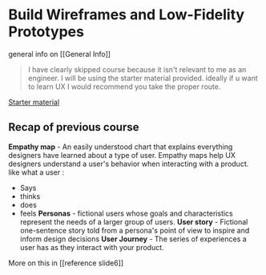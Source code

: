 # Build Wireframes and Low-Fidelity Prototypes

 general info on [[General Info]]

 > I have clearly skipped course because it isn't relevant to me as an engineer. I will be using the starter material provided.  ideally if u want to learn UX I would recommend you take the proper route.

 [Starter material](https://docs.google.com/document/d/1nhL3t_Air1S6tq_vYps9FE1IrUHykwngoUDskECiKYE/edit)

 ## Recap of previous course
 **Empathy map** - An easily understood chart that explains everything designers have learned about a type of user. Empathy maps help UX designers understand a user's behavior when interacting with a product. like what a user : 
 - Says
 - thinks
 - does 
 - feels
**Personas** - fictional users whose goals and characteristics represent the needs of a larger group of users.
**User story** -  Fictional one-sentence story told from a persona's point of view to inspire and inform design decisions
**User Journey** - The series of experiences a user has as they interact with your product.

More on this in [[reference slide6]]



